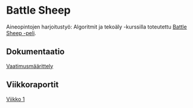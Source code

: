 # Battle Sheep

Aineopintojen harjoitustyö: Algoritmit ja tekoäly -kurssilla toteutettu [Battle Sheep -peli](https://www.lautapelit.fi/product/20852/battle-sheep).

## Dokumentaatio

[Vaatimusmäärittely](/dokumentaatio/vaatimusmaarittely.md)

## Viikkoraportit

[Viikko 1](/dokumentaatio/vaatimusmaarittely.md)
